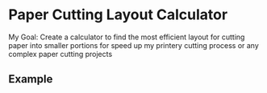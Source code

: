 # Paper Cutting Layout Calculator
My Goal: Create a calculator to find the most efficient layout for cutting paper into smaller portions for speed up my printery cutting process or any complex paper cutting projects

## Example
